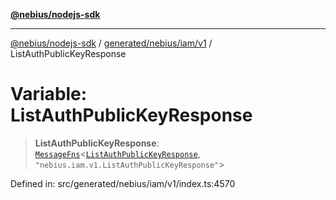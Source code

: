 [**@nebius/nodejs-sdk**](../../../../../README.md)

---

[@nebius/nodejs-sdk](../../../../../README.md) / [generated/nebius/iam/v1](../README.md) / ListAuthPublicKeyResponse

# Variable: ListAuthPublicKeyResponse

> **ListAuthPublicKeyResponse**: [`MessageFns`](../../../../../runtime/protos/core/interfaces/MessageFns.md)\<[`ListAuthPublicKeyResponse`](../interfaces/ListAuthPublicKeyResponse.md), `"nebius.iam.v1.ListAuthPublicKeyResponse"`\>

Defined in: src/generated/nebius/iam/v1/index.ts:4570
